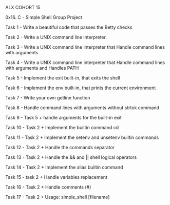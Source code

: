 ALX COHORT 15

0x16. C - Simple Shell Group Project

Task 1 - Write a beautiful code that passes the Betty checks

Task 2 - Write a UNIX command line interpreter.

Task 3 - Write a UNIX command line interpreter that Handle command lines
with arguments

Task 4 - Write a UNIX command line interpreter that Handle command lines
with arguments and Handles PATH

Task 5 - Implement the exit built-in, that exits the shell

Task 6 - Implement the env built-in, that prints the current environment

Task 7 - Write your own getline function

Task 8 - Handle command lines with arguments without strtok command

Task 9 - Task 5 + handle arguments for the built-in exit

Task 10 - Task 2 + Implement the builtin command cd

Task 11 - Task 2 + Implement the setenv and unsetenv builtin commands

Task 12 - Task 2 + Handle the commands separator

Task 13 - Task 2 + Handle the && and || shell logical operators

Task 14 - Task 2 + Implement the alias builtin command

Task 15 - task 2 + Handle variables replacement

Task 16 - Task 2 + Handle comments (#)

Task 17 - Task 2 + Usage: simple_shell [filename]


